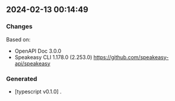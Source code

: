 

## 2024-02-13 00:14:49
### Changes
Based on:
- OpenAPI Doc 3.0.0 
- Speakeasy CLI 1.178.0 (2.253.0) https://github.com/speakeasy-api/speakeasy
### Generated
- [typescript v0.1.0] .